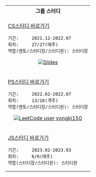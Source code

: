 <table align="center">
<tr>
<th>그룹 스터디</th>
</tr>
      
<tr>
<td>
      
[CS스터디 바로가기](https://github.com/cs-study-org/cs-study)
```
기간:     2021.12-2022.07
회차:     27/27(매주)
역할(멘토/스터디장/스터디원): 스터디장
```
<div align="center">
      
[![Slides](https://img.shields.io/badge/Slides-발표자료%20모음-E4637C?style=for-the-badge&logo=Slides)](https://slides.com/yongki150)
</div>
      
</td>
</tr>
      
<tr>
<td>
      
[PS스터디 바로가기](https://github.com/cs-study-org/algorithm-study)
```
기간:     2022.02-2022.07
회차:     13/16(격주)
역할(멘토/스터디장/스터디원): 스터디장
```   
<div align="center">
      
[![LeetCode user yongki150](https://img.shields.io/badge/dynamic/json?style=for-the-badge&color=%23ffa116&label=LeetCode%20solved&query=solved&url=https%3A%2F%2Fleetcode-badge.vercel.app%2Fapi%2Fusers%2Fyongki150&logo=leetcode)](https://leetcode.com/yongki150/)
</div>
</td>
</tr>

<tr>
<td>
      
[JS스터디 바로가기](https://github.com/javascript-deep-dive-study-group/online/wiki)
```
기간:     2023.02-2023.03
회차:     6/6(매주)
역할(스터디장/스터디원): 스터디원
```
</td>
</tr>
</table>
